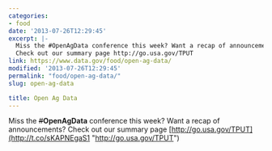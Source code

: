 ```yaml
---
categories:
- food
date: '2013-07-26T12:29:45'
excerpt: |-
  Miss the #OpenAgData conference this week? Want a recap of announcements?
  Check out our summary page http://go.usa.gov/TPUT
link: https://www.data.gov/food/open-ag-data/
modified: '2013-07-26T12:29:45'
permalink: "food/open-ag-data/"
slug: open-ag-data

title: Open Ag Data
---
```


Miss the ~~#~~**OpenAgData** conference this week? Want a recap of announcements? Check out our summary page [http://go.usa.gov/TPUT](http://t.co/sKAPNEgaS1 "http://go.usa.gov/TPUT")

